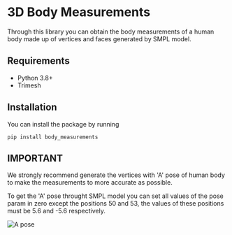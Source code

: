 # 3D Body Measurements

Through this library you can obtain the body measurements of a human body made up of vertices and faces generated by SMPL model.

## Requirements
- Python 3.8+
- Trimesh

## Installation
You can install the package by running
```
pip install body_measurements
```

## IMPORTANT
We strongly recommend generate the vertices with 'A' pose of human body to make the measurements to more accurate as possible. 

To get the 'A' pose throught SMPL model you can set all values of the pose param in zero except the positions 50 and 53, the values of these positions must be 5.6 and -5.6 respectively.

![A pose](https://raw.githubusercontent.com/vcarlosrb/3d-body-measurements/main/model.png)